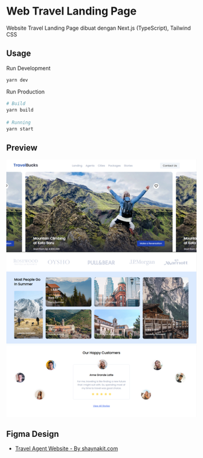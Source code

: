 # Web Travel Landing Page
Website Travel Landing Page dibuat dengan Next.js (TypeScript), Tailwind CSS

## Usage
Run Development
```bash
yarn dev
```
Run Production
```bash
# Build
yarn build

# Running
yarn start
```

## Preview
![Pertama](https://github.com/Lukman350/web-landing-travel/blob/main/preview/1.png?raw=true)
![Kedua](https://github.com/Lukman350/web-landing-travel/blob/main/preview/2.png?raw=true)
![Ketiga](https://github.com/Lukman350/web-landing-travel/blob/main/preview/3.png?raw=true)

## Figma Design
- [Travel Agent Website - By shaynakit.com](https://www.figma.com/file/FdlW36EH9ZMsGrir0859Xb/Travel%2BAgent%2BWebsite)
